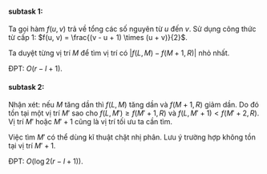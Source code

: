 #### subtask 1:

Ta gọi hàm $f(u, v)$ trả về tổng các số nguyên từ $u$ đến $v$. Sử dụng công thức từ cấp 1:
$f(u, v) = \frac{(v - u + 1) \times (u + v)}{2}$.

Ta duyệt từng vị trí $M$ để tìm vị trí có $|f(L, M) - f(M + 1, R)|$ nhỏ nhất.

ĐPT: $O(r - l + 1)$.

#### subtask 2:

Nhận xét: nếu $M$ tăng dần thì $f(L, M)$ tăng dần và $f(M + 1, R)$ giảm dần. Do đó tồn tại một vị trí $M'$ sao cho $f(L, M') \ge f(M' + 1, R)$ và $f(L, M' + 1) < f(M' + 2, R)$. Vị trí $M'$ hoặc $M' + 1$ cũng là vị trí tối ưu ta cần tìm. 

Việc tìm $M'$ có thể dùng kĩ thuật chặt nhị phân. Lưu ý trường hợp không tồn tại vị trí $M' + 1$.

ĐPT: $O(\log2(r - l + 1))$.